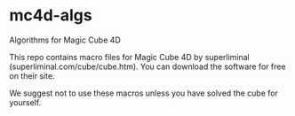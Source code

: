 # mc4d-algs
Algorithms for Magic Cube 4D

This repo contains macro files for Magic Cube 4D by superliminal (superliminal.com/cube/cube.htm). You can download the software for free on their site.

We suggest not to use these macros unless you have solved the cube for yourself. 
